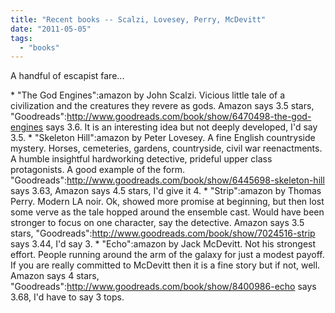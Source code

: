 ```yaml
---
title: "Recent books -- Scalzi, Lovesey, Perry, McDevitt"
date: "2011-05-05"
tags: 
  - "books"
---
```


A handful of escapist fare...

\* "The God Engines":amazon by John Scalzi. Vicious little tale of a civilization and the creatures they revere as gods. Amazon says 3.5 stars, "Goodreads":http://www.goodreads.com/book/show/6470498-the-god-engines says 3.6. It is an interesting idea but not deeply developed, I'd say 3.5. \* "Skeleton Hill":amazon by Peter Lovesey. A fine English countryside mystery. Horses, cemeteries, gardens, countryside, civil war reenactments. A humble insightful hardworking detective, prideful upper class protagonists. A good example of the form. "Goodreads":http://www.goodreads.com/book/show/6445698-skeleton-hill says 3.63, Amazon says 4.5 stars, I'd give it 4. \* "Strip":amazon by Thomas Perry. Modern LA noir. Ok, showed more promise at beginning, but then lost some verve as the tale hopped around the ensemble cast. Would have been stronger to focus on one character, say the detective. Amazon says 3.5 stars, "Goodreads":http://www.goodreads.com/book/show/7024516-strip says 3.44, I'd say 3. \* "Echo":amazon by Jack McDevitt. Not his strongest effort. People running around the arm of the galaxy for just a modest payoff. If you are really committed to McDevitt then it is a fine story but if not, well. Amazon says 4 stars, "Goodreads":http://www.goodreads.com/book/show/8400986-echo says 3.68, I'd have to say 3 tops.
